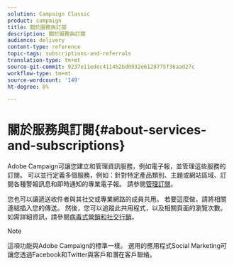 ```yaml
---
solution: Campaign Classic
product: campaign
title: 關於服務與訂閱
description: 關於服務與訂閱
audience: delivery
content-type: reference
topic-tags: subscriptions-and-referrals
translation-type: tm+mt
source-git-commit: 9237e11edec4114b2bd0932e6128775f36aad27c
workflow-type: tm+mt
source-wordcount: '149'
ht-degree: 8%

---
```



# 關於服務與訂閱{#about-services-and-subscriptions}

Adobe Campaign可讓您建立和管理資訊服務，例如電子報，並管理這些服務的訂閱。 可以並行定義多個服務，例如：針對特定產品類別、主題或網站區域、訂閱各種警報訊息和即時通知的專業電子報。 請參閱[管理訂閱](../../delivery/using/managing-subscriptions.md)。

您也可以讓遞送收件者與其社交或專業網路的成員共用。 若要這麼做，請將相關連結插入您的傳送。 然後，您可以追蹤此共用程式，以及相關頁面的瀏覽次數。 如需詳細資訊，請參閱[病毒式營銷和社交行銷](../../delivery/using/viral-and-social-marketing.md)。

>[!NOTE]
>
>這項功能與Adobe Campaign的標準一樣。 選用的應用程式Social Marketing可讓您透過Facebook和Twitter與客戶和潛在客戶聯絡。
